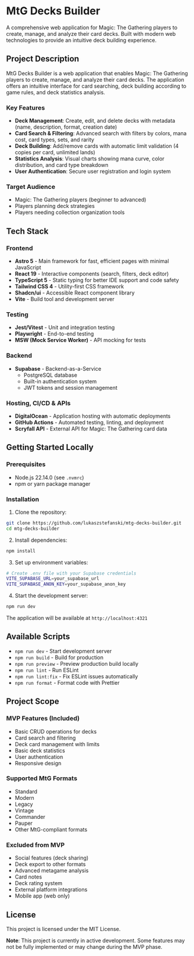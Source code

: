 # MtG Decks Builder 

A comprehensive web application for Magic: The Gathering players to create, manage, and analyze their card decks. Built with modern web technologies to provide an intuitive deck building experience.

## Project Description

MtG Decks Builder is a web application that enables Magic: The Gathering players to create, manage, and analyze their card decks. The application offers an intuitive interface for card searching, deck building according to game rules, and deck statistics analysis.

### Key Features

- **Deck Management**: Create, edit, and delete decks with metadata (name, description, format, creation date)
- **Card Search & Filtering**: Advanced search with filters by colors, mana cost, card types, sets, and rarity
- **Deck Building**: Add/remove cards with automatic limit validation (4 copies per card, unlimited lands)
- **Statistics Analysis**: Visual charts showing mana curve, color distribution, and card type breakdown
- **User Authentication**: Secure user registration and login system

### Target Audience

- Magic: The Gathering players (beginner to advanced)
- Players planning deck strategies
- Players needing collection organization tools

## Tech Stack

### Frontend

- **Astro 5** - Main framework for fast, efficient pages with minimal JavaScript
- **React 19** - Interactive components (search, filters, deck editor)
- **TypeScript 5** - Static typing for better IDE support and code safety
- **Tailwind CSS 4** - Utility-first CSS framework
- **Shadcn/ui** - Accessible React component library
- **Vite** - Build tool and development server

### Testing

- **Jest/Vitest** - Unit and integration testing
- **Playwright** - End-to-end testing
- **MSW (Mock Service Worker)** - API mocking for tests

### Backend

- **Supabase** - Backend-as-a-Service
  - PostgreSQL database
  - Built-in authentication system
  - JWT tokens and session management

### Hosting, CI/CD & APIs

- **DigitalOcean** - Application hosting with automatic deployments
- **GitHub Actions** - Automated testing, linting, and deployment
- **Scryfall API** - External API for Magic: The Gathering card data

## Getting Started Locally

### Prerequisites

- Node.js 22.14.0 (see `.nvmrc`)
- npm or yarn package manager

### Installation

1. Clone the repository:

```bash
git clone https://github.com/lukaszstefanski/mtg-decks-builder.git
cd mtg-decks-builder
```

2. Install dependencies:

```bash
npm install
```

3. Set up environment variables:

```bash
# Create .env file with your Supabase credentials
VITE_SUPABASE_URL=your_supabase_url
VITE_SUPABASE_ANON_KEY=your_supabase_anon_key
```

4. Start the development server:

```bash
npm run dev
```

The application will be available at `http://localhost:4321`

## Available Scripts

- `npm run dev` - Start development server
- `npm run build` - Build for production
- `npm run preview` - Preview production build locally
- `npm run lint` - Run ESLint
- `npm run lint:fix` - Fix ESLint issues automatically
- `npm run format` - Format code with Prettier

## Project Scope

### MVP Features (Included)

- Basic CRUD operations for decks
- Card search and filtering
- Deck card management with limits
- Basic deck statistics
- User authentication
- Responsive design

### Supported MtG Formats

- Standard
- Modern
- Legacy
- Vintage
- Commander
- Pauper
- Other MtG-compliant formats

### Excluded from MVP

- Social features (deck sharing)
- Deck export to other formats
- Advanced metagame analysis
- Card notes
- Deck rating system
- External platform integrations
- Mobile app (web only)

## License

This project is licensed under the MIT License.

**Note**: This project is currently in active development. Some features may not be fully implemented or may change during the MVP phase.
